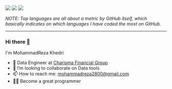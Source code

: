 <div align="left">
    <img src="https://github-readme-stats.vercel.app/api/top-langs/?username=mrkhedri&theme=nightowl" />
    <img src="https://github-readme-streak-stats.herokuapp.com?user=mrkhedri&theme=nightowl" />
    <img src="https://github-readme-stats.vercel.app/api?username=mrkhedri&show_icons=true&count_private=true&theme=nightowl" />
</div>

*NOTE: Top languages are all about a metric by GitHub itself, which basically indicates on which languages I have coded the most on GitHub.*

---

### Hi there 👋
I'm MohammadReza Khedri
* 🍉 Data Engineer at [Charisma Financial Group](https://charisma.ir/)
* 👯 I’m looking to collaborate on Data tools
* 📫 How to reach me: mohammadreza2800@gmail.com
* 🦸‍♂️ Become a great programmer 


<!-- [![mrkhedri github stats](https://github-readme-stats.vercel.app/api?username=mrkhedri)](https://github.com/mrkhedri) -->
